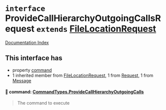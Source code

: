# `interface` ProvideCallHierarchyOutgoingCallsRequest `extends` [FileLocationRequest](../interface.FileLocationRequest/README.md)

[Documentation Index](../README.md)

## This interface has

- property [command](#-command-commandtypesprovidecallhierarchyoutgoingcalls)
- 1 inherited member from [FileLocationRequest](../interface.FileLocationRequest/README.md), 1 from [Request](../interface.Request/README.md), 1 from [Message](../interface.Message/README.md)


#### 📄 command: [CommandTypes.ProvideCallHierarchyOutgoingCalls](../enum.CommandTypes/README.md#providecallhierarchyoutgoingcalls--providecallhierarchyoutgoingcalls)

> The command to execute



